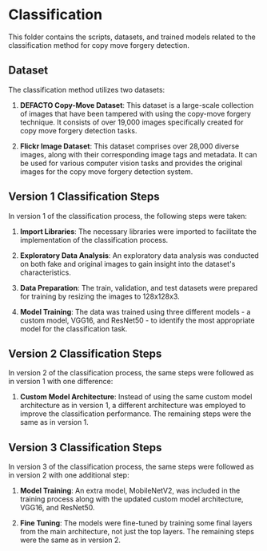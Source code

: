 # Classification

This folder contains the scripts, datasets, and trained models related to the classification method for copy move forgery detection.

## Dataset

The classification method utilizes two datasets:

1. **DEFACTO Copy-Move Dataset**: This dataset is a large-scale collection of images that have been tampered with using the copy-move forgery technique. It consists of over 19,000 images specifically created for copy move forgery detection tasks.

2. **Flickr Image Dataset**: This dataset comprises over 28,000 diverse images, along with their corresponding image tags and metadata. It can be used for various computer vision tasks and provides the original images for the copy move forgery detection system.

## Version 1 Classification Steps

In version 1 of the classification process, the following steps were taken:

1. **Import Libraries**: The necessary libraries were imported to facilitate the implementation of the classification process.

2. **Exploratory Data Analysis**: An exploratory data analysis was conducted on both fake and original images to gain insight into the dataset's characteristics.

3. **Data Preparation**: The train, validation, and test datasets were prepared for training by resizing the images to 128x128x3.

4. **Model Training**: The data was trained using three different models - a custom model, VGG16, and ResNet50 - to identify the most appropriate model for the classification task.

## Version 2 Classification Steps

In version 2 of the classification process, the same steps were followed as in version 1 with one difference:

1. **Custom Model Architecture**: Instead of using the same custom model architecture as in version 1, a different architecture was employed to improve the classification performance. The remaining steps were the same as in version 1.

## Version 3 Classification Steps

In version 3 of the classification process, the same steps were followed as in version 2 with one additional step:

1. **Model Training**: An extra model, MobileNetV2, was included in the training process along with the updated custom model architecture, VGG16, and ResNet50.

2. **Fine Tuning**: The models were fine-tuned by training some final layers from the main architecture, not just the top layers. The remaining steps were the same as in version 2.
